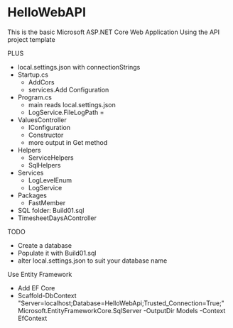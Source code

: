 # HelloWebAPI

This is the basic Microsoft ASP.NET Core Web Application
Using the API project template

PLUS
* local.settings.json with connectionStrings
* Startup.cs
  * AddCors
  * services.Add Configuration
* Program.cs
  * main reads local.settings.json
  * LogService.FileLogPath = 
* ValuesController
  * IConfiguration
  * Constructor
  * more output in Get method
* Helpers	
  * ServiceHelpers
  * SqlHelpers
* Services
  * LogLevelEnum
  * LogService
* Packages
  * FastMember
* SQL folder: Build01.sql
* TimesheetDaysAController

TODO

* Create a database
* Populate it with Build01.sql
* alter local.settings.json to suit your database name

Use Entity Framework
* Add EF Core
* Scaffold-DbContext "Server=localhost;Database=HelloWebApi;Trusted_Connection=True;" Microsoft.EntityFrameworkCore.SqlServer -OutputDir Models -Context EfContext